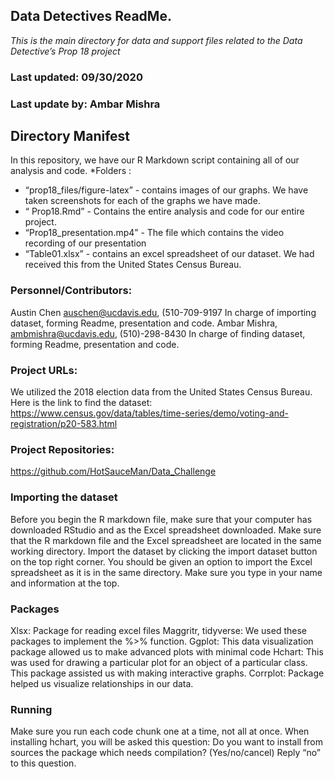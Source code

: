## Data Detectives ReadMe.

*This is the main directory for data and support files related to the Data Detective’s Prop 18 project*

### Last updated: 09/30/2020
### Last update by: Ambar Mishra

## Directory Manifest

In this repository, we have our R Markdown script containing all of our analysis and code.
*Folders :

* “prop18_files/figure-latex” - contains images of our graphs. We have taken screenshots for each of the graphs we have made. 
* “ Prop18.Rmd” - Contains the entire analysis and code for our entire project. 
* “Prop18_presentation.mp4” - The file which contains the video recording of our presentation
* “Table01.xlsx” - contains an excel spreadsheet of our dataset. We had received this from the United States Census Bureau. 


### Personnel/Contributors:
Austin Chen auschen@ucdavis.edu, (510-709-9197
In charge of importing dataset, forming Readme, presentation and code.
Ambar Mishra, ambmishra@ucdavis.edu, (510)-298-8430
In charge of finding dataset, forming Readme, presentation and code. 


### Project URLs:

We utilized the 2018 election data from the United States Census Bureau. Here is the link to find the dataset: 
https://www.census.gov/data/tables/time-series/demo/voting-and-registration/p20-583.html
### Project Repositories:
https://github.com/HotSauceMan/Data_Challenge


### Importing the dataset

Before you begin the R markdown file, make sure that your computer has downloaded RStudio and as the Excel spreadsheet downloaded. 
Make sure that the R markdown file and the Excel spreadsheet are located in the same working directory. 
Import the dataset by clicking the import dataset button on the top right corner. You should be given an option to import the Excel spreadsheet as it is in the same directory. 
Make sure you type in your name and information at the top.

### Packages
Xlsx: Package for reading excel files
Maggritr, tidyverse: We used these packages to implement the %>% function. 
Ggplot: This data visualization package allowed us to make advanced plots with minimal code
Hchart: This was used for drawing a particular plot for an object of a particular class. This package assisted us with making interactive graphs. 
Corrplot: Package helped us visualize relationships in our data. 
### Running
Make sure you run each code chunk one at a time, not all at once. 
When installing hchart, you will be asked this question:
            Do you want to install from sources the package which needs compilation? (Yes/no/cancel)
Reply “no” to this question. 
